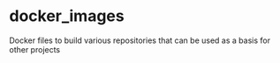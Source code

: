 docker_images
=============

Docker files to build various repositories that can be used as a basis for other projects
